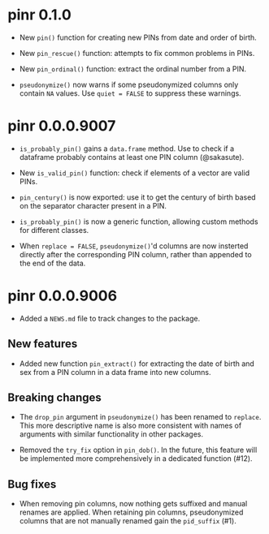 # pinr 0.1.0

* New `pin()` function for creating new PINs from date and order of birth.

* New `pin_rescue()` function: attempts to fix common problems in PINs.

* New `pin_ordinal()` function: extract the ordinal number from a PIN.

* `pseudonymize()` now warns if some pseudonymized columns only contain `NA`
  values. Use `quiet = FALSE` to suppress these warnings.


# pinr 0.0.0.9007

* `is_probably_pin()` gains a `data.frame` method. Use to check if a dataframe
probably contains at least one PIN column (@sakasute).

* New `is_valid_pin()` function: check if elements of a vector are valid PINs.

* `pin_century()` is now exported: use it to get the century of birth based
on the separator character present in a PIN.

* `is_probably_pin()` is now a generic function, allowing custom methods
for different classes.

* When `replace = FALSE`, `pseudonymize()`'d columns are now insterted directly
after the corresponding PIN column, rather than appended to the end of the data.


# pinr 0.0.0.9006

* Added a `NEWS.md` file to track changes to the package.

## New features

* Added new function `pin_extract()` for extracting the date of birth and
sex from a PIN column in a data frame into new columns.

## Breaking changes

* The `drop_pin` argument in `pseudonymize()` has been renamed to `replace`.
This more descriptive name is also more consistent with names of arguments with
similar functionality in other packages.

* Removed the `try_fix` option in `pin_dob()`. In the future, this
feature will be implemented more comprehensively in a dedicated function (#12).

## Bug fixes

* When removing pin columns, now nothing gets suffixed and manual renames are
applied. When retaining pin columns, pseudonymized columns that are not manually
renamed gain the  `pid_suffix` (#1).

